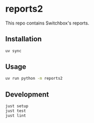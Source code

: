 # reports2

This repo contains Switchbox's reports.

## Installation

```bash
uv sync
```

## Usage

```bash
uv run python -m reports2
```

## Development

```bash
just setup
just test
just lint
```
